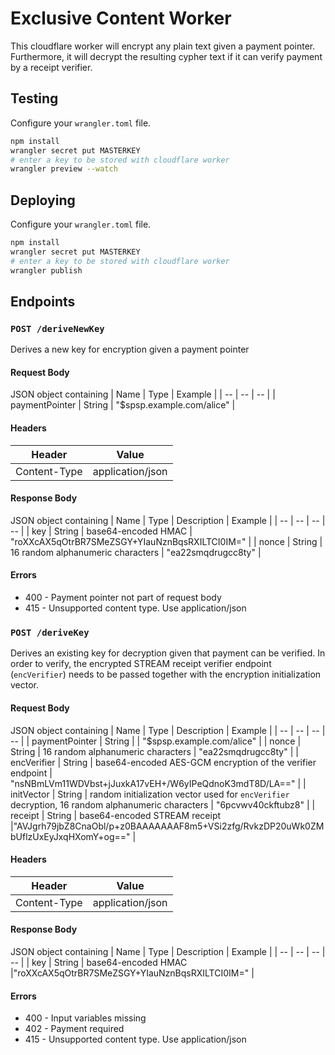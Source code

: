 # Exclusive Content Worker

This cloudflare worker will encrypt any plain text given a payment pointer. Furthermore, it will decrypt the resulting cypher text if it can verify payment by a receipt verifier.

## Testing

Configure your `wrangler.toml` file.

```sh
npm install
wrangler secret put MASTERKEY
# enter a key to be stored with cloudflare worker
wrangler preview --watch
```

## Deploying

Configure your `wrangler.toml` file.

```sh
npm install
wrangler secret put MASTERKEY
# enter a key to be stored with cloudflare worker
wrangler publish
```

## Endpoints

### `POST /deriveNewKey`

Derives a new key for encryption given a payment pointer

#### Request Body

JSON object containing
| Name | Type | Example |
| -- | -- | -- |
| paymentPointer | String | "\$spsp.example.com/alice" |

#### Headers

| Header       | Value            |
| ------------ | ---------------- |
| Content-Type | application/json |

#### Response Body

JSON object containing
| Name | Type | Description | Example |
| -- | -- | -- | -- |
| key | String | base64-encoded HMAC | "roXXcAX5qOtrBR7SMeZSGY+YIauNznBqsRXILTCI0IM=" |
| nonce | String | 16 random alphanumeric characters | "ea22smqdrugcc8ty" |

#### Errors

- 400 - Payment pointer not part of request body
- 415 - Unsupported content type. Use application/json

### `POST /deriveKey`

Derives an existing key for decryption given that payment can be verified. In order to verify, the encrypted STREAM receipt verifier endpoint (`encVerifier`) needs to be passed together with the encryption initialization vector.

#### Request Body

JSON object containing
| Name | Type | Description | Example |
| -- | -- | -- | -- |
| paymentPointer | String | | "\$spsp.example.com/alice" |
| nonce | String | 16 random alphanumeric characters | "ea22smqdrugcc8ty" |
| encVerifier | String | base64-encoded AES-GCM encryption of the verifier endpoint | "nsNBmLVm11WDVbst+jJuxkA17vEH+/W6yIPeQdnoK3mdT8D/LA==" |
| initVector | String | random initialization vector used for `encVerifier` decryption, 16 random alphanumeric characters | "6pcvwv40ckftubz8" |
| receipt | String | base64-encoded STREAM receipt |"AVJgrh79jbZ8CnaObl/p+z0BAAAAAAAF8m5+VSi2zfg/RvkzDP20uWk0ZMbUflzUxEyJxqHXomY+og==" |

#### Headers

| Header       | Value            |
| ------------ | ---------------- |
| Content-Type | application/json |

#### Response Body

JSON object containing
| Name | Type | Description | Example |
| -- | -- | -- | -- |
| key | String | base64-encoded HMAC |"roXXcAX5qOtrBR7SMeZSGY+YIauNznBqsRXILTCI0IM=" |

#### Errors

- 400 - Input variables missing
- 402 - Payment required
- 415 - Unsupported content type. Use application/json
